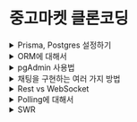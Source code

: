 # 중고마켓 클론코딩

<details>
<summary>Prisma, Postgres 설정하기</summary>

### Prisma, Postgres 설정하기

- NextJS로 개발 시 Prisma랑 Postgres를 많이 사용함

#### [Prisma](https://www.prisma.io/nextjs)

```bash
# install
npm install -D prisma

# init
npx prisma init
```

#### Postgres

- 사용법으로 [Railway](https://railway.app/)와 [Superbase](https://supabase.com/)를 사용하는 방법이 있음
- Docker를 활용하여 사용하는 것 권장
</details>

<details>
<summary>ORM에 대해서</summary>

> 데이터베이스를 사용할 때 ORM을 많이 사용하게 되는데 ORM이 무엇인지 살펴보자

### ORM(Object Relational Mapping)이란?

- 객체와 관계형 데이터베이스의 데이터를 자동으로 변형 및 연결하는 작업이다.
- ORM을 이용한 개발은 객체와 데이터베이스의 변형에 유연하게 사용할 수 있다.
  ![Alt text](image.png)

### ORM vs Pure Javascript

- ORM을 사용해서 board 테이블에서 데이터를 가져오는 방법과 orm 사용하지 않고 가져오는 방법을 비교해보면 다음과 같다.

```javascript
/* orm 사용 */
const boards = Board.find({ title: 'Hello', status: 'PUBLIC'});

/* pure javascript */
db.query('SELECT * FROM boards WHERE title = "Hello" AND status="PUBLIC", (err, result) => {
    if(err) {
        throw new Error(err);
    }
    boards = result.rows;
})
```

### ORM과 Node.js 추상화 계층

- 개발에서 추상화라는 것은 추상화를 많이 하면 할수록 어떠한 복잡한 로직을 알지 못하더라도 그 로직을 간단하게 사용할 수 있게 해준다.
  - 불필요한 정보는 숨기고 중요한 정보만을 표현해서 프로그램을 간단하게 해준다.
- 예를 들어 커피를 마시기 위해 커피머신을 이용할 줄 안다면 커피 머신이 어떻게 작동하는지 몰라도 커피를 마실 수 있는 것과 같다.
- 데이터베이스도 사용하는 방법에 따라 추상화가 많이 되어있는 라이브러리를 사용할수도 있고 그렇지 않은 라이브러리를 사용해서 데이터베이스를 컨트롤 할 수도 있다.
- 그래서 추상화 정도를 3단계로 나눠서 살펴보자

#### 저수준 : 데이터베이스 드라이버

- 데이터베이스 드라이버는 데이터베이스 연결(때때로 연결 풀링)을 처리한다.
- 이 수준에서는 원시 SQL 문자열을 작성하여 데이터베이스에 전달하고 데이터베이스에서 응답을 받는다.
- Node.js 생태계에서는 이 계층에서 작동하는 많은 라이브러리가 있다.
- 다음은 세 가지 인기 있는 라이브러리이다.
  - mysql : MySQL(mysql을 위한 데이터베이스 드라이버)
  - pg : PostgresSQL(postgres를 위한 데이터베이스 드라이버)
  - sqlite3 : SQLite(sqlite를 위한 데이터베이스 드라이버)
- 이러한 각각 라이브러리는 기본적으로 동일한 방식으로 작동한다.
- 데이터베이스 인증 정보를 가져오고, 새 데이터베이스 인스턴스를 인스턴스화하고, 데이터베이스에 연결하고, 문자열 형식으로 쿼리를 보내고 결과를 비동기적으로 처리한다.

```javascript
const { Client } = require("pg");
const connection = require("./connection.json");
const client = new Client(connection);

client.connect();

const query = `SELECT
    ingredient.*, item.name AS item_name, item.type AS item_type
FROM
    ingredient
LEFT JOIN
    item On item.id = ingredient.item_id
WHERE
    ingredient.dish_id = $1`;

client.query(query, [1]).then((res) => {
  console.log("Ingredients:");
  for (let row of res.rows) {
    console.log(`${row.item_name}: ${row.quantity} ${row.unit}`);
  }

  client.end();
});
```

#### 중간 수준 : 쿼리 빌더

- 이것은 단순한 데이터베이스 드라이버 모듈과 완전한 ORM을 사용하는 것의 중간 수준이다.
- 이 계층에서 작동하는 가장 주목할만한 모듈은 Knex이다.
- 이 모듈은 몇 가지 다른 SQL 언어에 대한 쿼리를 생성할 수 있다.
- 이 모듈은 앞서 언급한 라이브러리 중 하나에 의존한다.
  - Knex와 함께 사용하려는 특정 라이브러리를 설치(knex: Query, Builder)
- 여기서 작성하는 쿼리는 기본 SQL 쿼리와 매우 유사하다.
- 또한 한 가지 좋은 점은 문자열을 연결하여 SQL을 형성하는 경우(종종 보안 취약점이 발생함)보다 훨씬 더 편리한 방식으로 프로그래밍 방식으로 동적 쿼리를 생성할 수 있다는 것

```javascript
// 기본 SQL 쿼리와 비슷하지만 위에 문자열을 사용하는 예제와는 차이가 있다.

const knex = require('knex');
const connection = require('./connection.json');
const client = knex({
    client: 'pg',
    connection
});

client
    .select([
        '*',
        client.ref('item.name').as('item_name')
        client.ref('item.type').as('item_type')
    ])
    .from('ingredient')
    .leftJoin('item', 'item.id', 'ingredient.item_id')
    .where('dish_id', '=', 1)
    .debug()
    .then(rows => {
        console.log('Ingredients:');
        for(let row of rows) {
            console.log(`${row.item_name}: ${row.quantity} ${row.unit}`)
        }

        client.destroy();
    })
```

#### 고수준: ORM

- 최고 수준의 추상화이다.
- ORM으로 작업할 때 일반적으로 더 많은 설정을 사전에 수행해야 한다.
- ORM의 요점은 이름(object relational mapping)에서 알 수 있듯이 관계형 데이터베이스의 데이터를 애플리케이션의 객체(클래스 인스턴스)에 매핑하는 것이다.
- 많이 사용하는 ORM으로는 다음과 같이 있다.
  - typeorm
  - sequelize
  - prisma
    ![Alt text](image-1.png)
    ![Alt text](image-2.png)

### ORM 사용의 단점

- SQL이 아닌 ORM 자체를 배우게 된다.(각각 특정 ORM 자체를 배우는 시간도 오래걸리며 ORM들 마다 다른 문법을 사용하는 곳도 많다.)
- ORM을 이용해서 복잡한 호출을 하면 성능이 좋지 않을 수 있다.

### ORM 사용의 장점

- 하나의 소스 코드를 이용해서 여러 데이터베이스로 쉽게 교체 가능하다.
- 중복 코드 방지
- SQL 인젝션 취약점으로부터 보호
- 모델 유효성 검사 지원
- TypeScript 지원
</details>

<details>
<summary>pgAdmin 사용법</summary>

> pgAdmin은 데이터베이스를 보는 툴(Tool)이다.

### Window에서 PostgresSQL 설치하기(이 프로젝트에서는 Docker 사용)

[Link](https://www.postgresql.org/download/windows/)

### Mac에서 PostgresSQL 설치하기(이 프로젝트에서는 Docker 사용)

[Link](https://postgresapp.com/downloads.html)

### Window & Mac에서 pgAdmin 설치하기

[Link](https://www.pgadmin.org/download/)

</details>

<details>
<summary>채팅을 구현하는 여러 가지 방법</summary>

#### http polling(이번 강의에서는 http polling 활용 예정)

#### websocket

#### redis

#### pusher ....등등

</details>
<details>
<summary>Rest vs WebSocket</summary>
- 두 가지를 활용하여 채팅앱을 구현할 때 어떻게 다른지 비교하며 Websocket이 무엇인지 알아보자.

### REST API vs WebSocket

![Alt text](image-3.png)
![Alt text](image-4.png)
![Alt text](image-5.png)

- REST API같은 경우는 계속 한 방향으로 손님이 서버에 드라이버가 어디에 있는지 지속해서 요청을 보내 드라이버의 위치를 알 수가 있다.
- 하지만 Web Socket 같은 경우는 양방향으로 드라이버가 자신의 위치를 나타내서 바로 손님에게 그 정보가 가게 할 수 있다.

</details>

<details>
<summary>Polling에 대해서</summary>

![Alt text](image-6.png)

### Polling(폴링)이란

- 클라이언트가 일정한 간격으로 서버에 요청을 보내서 결과를 전달받는 방식이다.

```typescript
const POLL_TIME = 1000;
setInterval(() => {
  fetch("https://text.com/location");
}, POLL_TIME); // 이렇게 일정한 간격으로 요청을 보내서 택시의 위치가 어딘지 알 수 있다.
```

- 이러한 방법은 구현이 쉽다는 장점이 있지만 서버의 상태가 변하지 않았을 때도 계속 요청을 보내서 받아와야 하기에 필요 없는 요청이 많아지며, 또한 요청 간격을 정하기도 쉽지 않다.
- 또한 폴링의 주기가 짧으면 서버의 성능에 부담을 줄 수 있다.
- 또한 주기가 길면 실시간성이 떨어지게 된다.
- 그리고 서버에서 바뀐 데이터가 없어도 계속 요청을 해야하고 결과를 줘야 한다.

#### Long Polling(폴링)이란?

- Polling의 단점으로 인해 새롭게 고안해 낸 것이 Long Polling이다.
- 롱 폴링도 폴링처럼 계속 요청을 보내지만 차이점은 일반 폴링은 주기적으로 요청을 보낸다면 롱 폴링은 요청을 보내면 서버가 대기하고 있다가 이벤트가 발생했거나 타임아웃이 발생할 때까지 기다린 후에 응답을 주게 된다.
- 이렇게 클라이언트는 응답을 받자마자 다시 요청을 보내게 된다.
- 서버의 상태 변화가 많이 없다면 폴링 방식보다 서버의 부담이 줄어들게 된다.
- 이러한 특징으로 롱 폴링은 실시간 메시지 전달이 중요하지만, 서버의 상태 변화가 자주 발생하지 않는 서비스에 적합하다.
  ![Alt text](image-7.png)

#### Streaming 이란?

- 클라이언트에서 서버에 요청을 보내고 끊기지 않는 연결상태에서 계속 데이터를 수신한다.
- 양방향 소통보다는 서버에서 계속 요청을 받는 것에 더 유용하다.
  ![Alt text](image-8.png)

- Polling, Long Polling, HTTP Streaming 이 세가지의 공통점은 결국 HTTP 프로토콜을 이용하며 이 HTTP 요청과 응답에 Header가 같이 전달되는데 이 Header에 많은 데이터가 들어 있어서 너무 ㅁ낳은 요청과 응답의 교환은 부담을 주게 된다는 것이다.
  ![Alt text](image-9.png)

#### HTTP 통신 방법과 WebSocket의 차이점

- Websocket은 처음에 접속 확립(Handshake)을 위해서만 HTTP 프로토콜을 이용하고 그 이후 부터는 독립적인 프로토콜 ws를 사용하게 된다.
- 또한 HTTP 요청은 응답이 온 후 연결이 끊기게 되지만 Websocket은 핸드 쉐이크가 완료되고 임의로 연결을 끊기 전까지는 계속 연결이 되어 있다.
  ![Alt text](image-10.png)

</details>

<details>
<summary>SWR</summary>

### SWR(Stale-While-Revalidate)이란?

- 데이터를 가져오기 위한 React Hook 라이브러리
- SWR은 원격 데이터를 가져올 때 캐싱된 데이터가 있으면 그 데이터를 먼저 반환(stale)한 다음 가져오기 요청(revalidate)을 보내고, 마지막으로 최신 데이터와 함께 제공하는 라이브러리이다.

#### SWR의 특징 및 장점

- Lightweight
- Realtime
- Suspense
- Pagination
- Backend Agnostic
- SSR / SSG Ready
- TypeScript Ready
- Remote + Local

#### 사용법

```javascript
import useSWR from "swr";

function Profile() {
  const { data, error } = useSWR("/api/user/123", fetcher);

  if (error) return <div>failed to load</div>;
  if (!data) return <div>loading...</div>;

  // render data
  return <div>hello {data.name}</div>;
}
```

- useSWR은 React Hook의 주된 인자로 key와 fetcher가 있다.
- 첫 번째 인자는 API URL이면서 캐싱할 때 사용되는 key가 된다.
  - 이는 useSWR('/api/user/123', fetcher)를 여러 컴포넌트에서 사용하여도 같은 key의 데이터가 있다면 캐싱된 것을 가져오는 것이다.
- 두 번째 인자는 fetcher이다.
  - Fetch API를 기본으로 하며, 제일 많이 사용되는 Axios나 GraphQL을 사용할 수 있다.

```javascript
const fetcher = (url: string) => axios.get(url).then((res) => res.data);
const {
  data: users,
  error,
  isLoading,
} = useSWR(`/api/chat`, fetcher, {
  refreshInterval: 1000,
});

const currentUserWithMessage = users?.find(
  (user: TUserWithChat) => user.email === currentUser?.email
);

if (isLoading) return <p>Loading...</p>;
if (error) return <p>Error!</p>;
```

</details>
